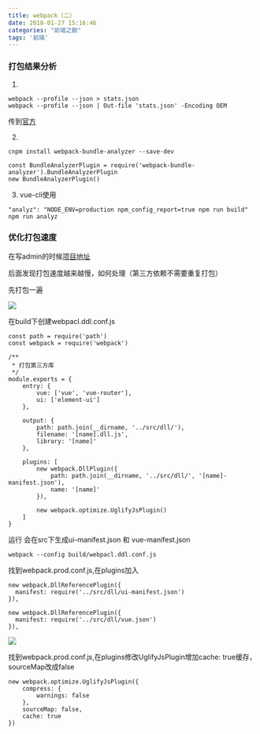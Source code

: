 ```yaml
---
title: webpack（二）
date: 2018-01-27 15:16:46
categories: "前端之巅"
tags: '前端'
---
```


### 打包结果分析

1.

~~~
webpack --profile --json > stats.json
webpack --profile --json | Out-file 'stats.json' -Encoding OEM
~~~

传到[官方](http://webpack.github.io/analyse/)

2.

~~~
cnpm install webpack-bundle-analyzer --save-dev

const BundleAnalyzerPlugin = require('webpack-bundle-analyzer').BundleAnalyzerPlugin
new BundleAnalyzerPlugin()
~~~

3. vue-cli使用

~~~
"analyz": "NODE_ENV=production npm_config_report=true npm run build"
npm run analyz
~~~

### 优化打包速度

在写admin的时候[项目地址](https://github.com/missxiaolin/vue-admin)

后面发现打包速度越来越慢，如何处理（第三方依赖不需要重复打包）

先打包一遍

<img src="http://oni42o7kl.bkt.clouddn.com/vue-build1.jpg">

在build下创建webpacl.ddl.conf.js
~~~
const path = require('path')
const webpack = require('webpack')

/**
 * 打包第三方库
 */
module.exports = {
    entry: {
        vue: ['vue', 'vue-router'],
        ui: ['element-ui']
    },

    output: {
        path: path.join(__dirname, '../src/dll/'),
        filename: '[name].dll.js',
        library: '[name]'
    },

    plugins: [
        new webpack.DllPlugin({
            path: path.join(__dirname, '../src/dll/', '[name]-manifest.json'),
            name: '[name]'
        }),

        new webpack.optimize.UglifyJsPlugin()
    ]
}
~~~

运行 会在src下生成ui-manifest.json 和 vue-manifest.json

~~~
webpack --config build/webpacl.ddl.conf.js
~~~

找到webpack.prod.conf.js,在plugins加入

~~~
new webpack.DllReferencePlugin({
  manifest: require('../src/dll/ui-manifest.json')
}),

new webpack.DllReferencePlugin({
  manifest: require('../src/dll/vue.json')
}),
~~~

<img src="http://oni42o7kl.bkt.clouddn.com/vue-build2.jpg">

找到webpack.prod.conf.js,在plugins修改UglifyJsPlugin增加cache: true缓存，sourceMap改成false

~~~
new webpack.optimize.UglifyJsPlugin({
	compress: {
		warnings: false
	},
	sourceMap: false,
	cache: true
})
~~~













